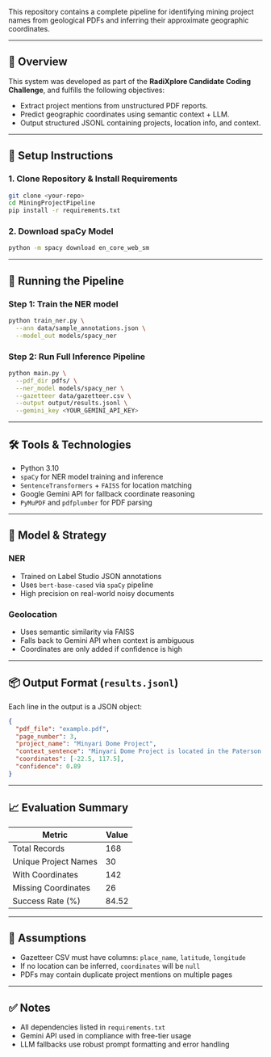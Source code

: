 This repository contains a complete pipeline for identifying mining project names from geological PDFs and inferring their approximate geographic coordinates.

---

## 📌 Overview

This system was developed as part of the **RadiXplore Candidate Coding Challenge**, and fulfills the following objectives:

- Extract project mentions from unstructured PDF reports.
- Predict geographic coordinates using semantic context + LLM.
- Output structured JSONL containing projects, location info, and context.

---

## 🔧 Setup Instructions

### 1. Clone Repository & Install Requirements

```bash
git clone <your-repo>
cd MiningProjectPipeline
pip install -r requirements.txt
```

### 2. Download spaCy Model

```bash
python -m spacy download en_core_web_sm
```

---

## 🚀 Running the Pipeline

### Step 1: Train the NER model

```bash
python train_ner.py \
  --ann data/sample_annotations.json \
  --model_out models/spacy_ner
```

### Step 2: Run Full Inference Pipeline

```bash
python main.py \
  --pdf_dir pdfs/ \
  --ner_model models/spacy_ner \
  --gazetteer data/gazetteer.csv \
  --output output/results.jsonl \
  --gemini_key <YOUR_GEMINI_API_KEY>
```

---

## 🛠 Tools & Technologies

- Python 3.10
- `spaCy` for NER model training and inference
- `SentenceTransformers` + `FAISS` for location matching
- Google Gemini API for fallback coordinate reasoning
- `PyMuPDF` and `pdfplumber` for PDF parsing

---

## 🧠 Model & Strategy

### NER
- Trained on Label Studio JSON annotations
- Uses `bert-base-cased` via `spaCy` pipeline
- High precision on real-world noisy documents

### Geolocation
- Uses semantic similarity via FAISS
- Falls back to Gemini API when context is ambiguous
- Coordinates are only added if confidence is high

---

## 📦 Output Format (`results.jsonl`)

Each line in the output is a JSON object:

```json
{
  "pdf_file": "example.pdf",
  "page_number": 3,
  "project_name": "Minyari Dome Project",
  "context_sentence": "Minyari Dome Project is located in the Paterson region of WA...",
  "coordinates": [-22.5, 117.5],
  "confidence": 0.89
}
```

---

## 📈 Evaluation Summary

| Metric                | Value   |
|-----------------------|---------|
| Total Records           | 168 |
| Unique Project Names    | 30 |
| With Coordinates        | 142 |
| Missing Coordinates     | 26 |
| Success Rate (%)        | 84.52 |

---

## 📄 Assumptions

- Gazetteer CSV must have columns: `place_name`, `latitude`, `longitude`
- If no location can be inferred, `coordinates` will be `null`
- PDFs may contain duplicate project mentions on multiple pages

---

## ✅ Notes

- All dependencies listed in `requirements.txt`
- Gemini API used in compliance with free-tier usage
- LLM fallbacks use robust prompt formatting and error handling

